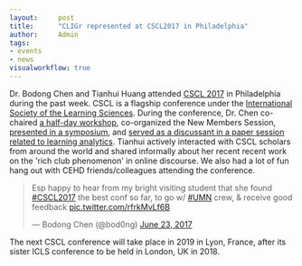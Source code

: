 ```yaml
---
layout:     post
title:      "CLIGr represented at CSCL2017 in Philadelphia"
author:     Admin
tags:
- events
- news
visualworkflow: true
---
```


Dr. Bodong Chen and Tianhui Huang attended [CSCL 2017](https://cscl17.wordpress.com/) in Philadelphia during the past week. CSCL is a flagship conference under the [International Society of the Learning Sciences](https://www.isls.org/). During the conference, Dr. Chen co-chaired [a half-day workshop](https://cpeas-cscl.github.io/), co-organized the New Members Session, [presented in a symposium](https://bookdown.org/chen/dna-cscl2017/cscl17.html), and [served as a discussant in a paper session related to learning analytics](https://www.slideshare.net/dirkchen/cscl17-discussant-learning-analytics-and-intelligent-support). Tianhui actively interacted with CSCL scholars from around the world and shared informally about her recent recent work on the 'rich club phenomenon' in online discourse. We also had a lot of fun hang out with CEHD friends/colleagues attending the conference.

<blockquote class="twitter-tweet" data-lang="en"><p lang="en" dir="ltr">Esp happy to hear from my bright visiting student that she found <a href="https://twitter.com/hashtag/CSCL2017?src=hash">#CSCL2017</a> the best conf so far, to go w/ <a href="https://twitter.com/hashtag/UMN?src=hash">#UMN</a> crew, &amp; receive good feedback <a href="https://t.co/rfrkMvLf6B">pic.twitter.com/rfrkMvLf6B</a></p>&mdash; Bodong Chen (@bod0ng) <a href="https://twitter.com/bod0ng/status/878292435880747008">June 23, 2017</a></blockquote>
<script async src="//platform.twitter.com/widgets.js" charset="utf-8"></script>

The next CSCL conference will take place in 2019 in Lyon, France, after its sister ICLS conference to be held in London, UK in 2018.
